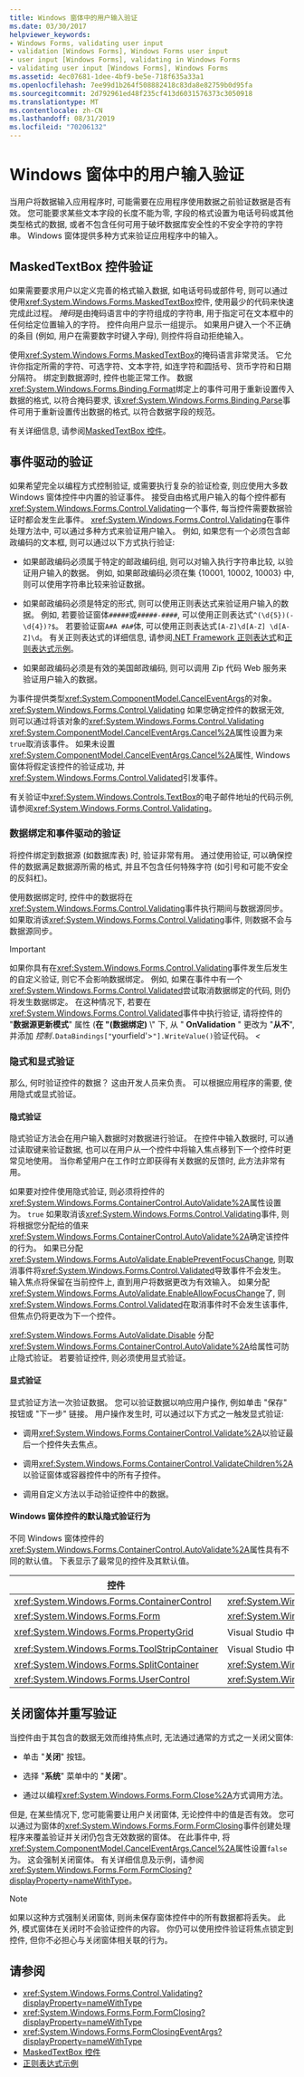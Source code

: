 ```yaml
---
title: Windows 窗体中的用户输入验证
ms.date: 03/30/2017
helpviewer_keywords:
- Windows Forms, validating user input
- validation [Windows Forms], Windows Forms user input
- user input [Windows Forms], validating in Windows Forms
- validating user input [Windows Forms], Windows Forms
ms.assetid: 4ec07681-1dee-4bf9-be5e-718f635a33a1
ms.openlocfilehash: 7ee99d1b264f508882418c83da8e82759b0d95fa
ms.sourcegitcommit: 2d792961ed48f235cf413d6031576373c3050918
ms.translationtype: MT
ms.contentlocale: zh-CN
ms.lasthandoff: 08/31/2019
ms.locfileid: "70206132"
---
```

# <a name="user-input-validation-in-windows-forms"></a>Windows 窗体中的用户输入验证
当用户将数据输入应用程序时, 可能需要在应用程序使用数据之前验证数据是否有效。 您可能要求某些文本字段的长度不能为零, 字段的格式设置为电话号码或其他类型格式的数据, 或者不包含任何可用于破坏数据库安全性的不安全字符的字符串。 Windows 窗体提供多种方式来验证应用程序中的输入。  
  
## <a name="validation-with-the-maskedtextbox-control"></a>MaskedTextBox 控件验证  
 如果需要要求用户以定义完善的格式输入数据, 如电话号码或部件号, 则可以通过使用<xref:System.Windows.Forms.MaskedTextBox>控件, 使用最少的代码来快速完成此过程。 *掩码*是由掩码语言中的字符组成的字符串, 用于指定可在文本框中的任何给定位置输入的字符。 控件向用户显示一组提示。 如果用户键入一个不正确的条目 (例如, 用户在需要数字时键入字母), 则控件将自动拒绝输入。  
  
 使用<xref:System.Windows.Forms.MaskedTextBox>的掩码语言非常灵活。 它允许你指定所需的字符、可选字符、文本字符, 如连字符和圆括号、货币字符和日期分隔符。 绑定到数据源时, 控件也能正常工作。 数据<xref:System.Windows.Forms.Binding.Format>绑定上的事件可用于重新设置传入数据的格式, 以符合掩码要求, 该<xref:System.Windows.Forms.Binding.Parse>事件可用于重新设置传出数据的格式, 以符合数据字段的规范。  
  
 有关详细信息, 请参阅[MaskedTextBox 控件](./controls/maskedtextbox-control-windows-forms.md)。  
  
## <a name="event-driven-validation"></a>事件驱动的验证  
 如果希望完全以编程方式控制验证, 或需要执行复杂的验证检查, 则应使用大多数 Windows 窗体控件中内置的验证事件。 接受自由格式用户输入的每个控件都有<xref:System.Windows.Forms.Control.Validating>一个事件, 每当控件需要数据验证时都会发生此事件。 <xref:System.Windows.Forms.Control.Validating>在事件处理方法中, 可以通过多种方式来验证用户输入。 例如, 如果您有一个必须包含邮政编码的文本框, 则可以通过以下方式执行验证:  
  
- 如果邮政编码必须属于特定的邮政编码组, 则可以对输入执行字符串比较, 以验证用户输入的数据。 例如, 如果邮政编码必须在集 {10001, 10002, 10003} 中, 则可以使用字符串比较来验证数据。  
  
- 如果邮政编码必须是特定的形式, 则可以使用正则表达式来验证用户输入的数据。 例如, 若要验证窗体`#####`或`#####-####`, 可以使用正则表达式`^(\d{5})(-\d{4})?$`。 若要验证窗`A#A #A#`体, 可以使用正则表达式`[A-Z]\d[A-Z] \d[A-Z]\d`。 有关正则表达式的详细信息, 请参阅[.NET Framework 正则表达式](../../standard/base-types/regular-expressions.md)和[正则表达式示例](../../standard/base-types/regular-expression-examples.md)。  
  
- 如果邮政编码必须是有效的美国邮政编码, 则可以调用 Zip 代码 Web 服务来验证用户输入的数据。  
  
 为事件提供类型<xref:System.ComponentModel.CancelEventArgs>的对象。 <xref:System.Windows.Forms.Control.Validating> 如果您确定控件的数据无效, 则可以通过将该对象的<xref:System.Windows.Forms.Control.Validating> <xref:System.ComponentModel.CancelEventArgs.Cancel%2A>属性设置为来`true`取消该事件。 如果未设置<xref:System.ComponentModel.CancelEventArgs.Cancel%2A>属性, Windows 窗体将假定该控件的验证成功, 并<xref:System.Windows.Forms.Control.Validated>引发事件。  
  
 有关验证中<xref:System.Windows.Controls.TextBox>的电子邮件地址的代码示例, 请参阅<xref:System.Windows.Forms.Control.Validating>。  
  
### <a name="data-binding-and-event-driven-validation"></a>数据绑定和事件驱动的验证  
 将控件绑定到数据源 (如数据库表) 时, 验证非常有用。 通过使用验证, 可以确保控件的数据满足数据源所需的格式, 并且不包含任何特殊字符 (如引号和可能不安全的反斜杠)。  
  
 使用数据绑定时, 控件中的数据将在<xref:System.Windows.Forms.Control.Validating>事件执行期间与数据源同步。 如果取消该<xref:System.Windows.Forms.Control.Validating>事件, 则数据不会与数据源同步。  
  
> [!IMPORTANT]
> 如果你具有在<xref:System.Windows.Forms.Control.Validating>事件发生后发生的自定义验证, 则它不会影响数据绑定。 例如, 如果在事件中有一个<xref:System.Windows.Forms.Control.Validated>尝试取消数据绑定的代码, 则仍将发生数据绑定。 在这种情况下, 若要在<xref:System.Windows.Forms.Control.Validated>事件中执行验证, 请将控件的 "**数据源更新模式**" 属性 (**在 "(数据绑定)** \\" 下, 从 " **OnValidation** " 更改为 "**从不**", 并添加 *控制*`.DataBindings["`yourfield'>`"].WriteValue()`验证代码。 *\<*  
  
### <a name="implicit-and-explicit-validation"></a>隐式和显式验证  
 那么, 何时验证控件的数据？ 这由开发人员来负责。 可以根据应用程序的需要, 使用隐式或显式验证。  
  
#### <a name="implicit-validation"></a>隐式验证  
 隐式验证方法会在用户输入数据时对数据进行验证。 在控件中输入数据时, 可以通过读取键来验证数据, 也可以在用户从一个控件中将输入焦点移到下一个控件时更常见地使用。 当你希望用户在工作时立即获得有关数据的反馈时, 此方法非常有用。  
  
 如果要对控件使用隐式验证, 则必须将控件的<xref:System.Windows.Forms.ContainerControl.AutoValidate%2A>属性设置为。 `true` 如果取消该<xref:System.Windows.Forms.Control.Validating>事件, 则将根据您分配给的值来<xref:System.Windows.Forms.ContainerControl.AutoValidate%2A>确定该控件的行为。 如果已分配<xref:System.Windows.Forms.AutoValidate.EnablePreventFocusChange>, 则取消事件将<xref:System.Windows.Forms.Control.Validated>导致事件不会发生。 输入焦点将保留在当前控件上, 直到用户将数据更改为有效输入。 如果分配<xref:System.Windows.Forms.AutoValidate.EnableAllowFocusChange>了, 则<xref:System.Windows.Forms.Control.Validated>在取消事件时不会发生该事件, 但焦点仍将更改为下一个控件。  
  
 <xref:System.Windows.Forms.AutoValidate.Disable> 分配<xref:System.Windows.Forms.ContainerControl.AutoValidate%2A>给属性可防止隐式验证。 若要验证控件, 则必须使用显式验证。  
  
#### <a name="explicit-validation"></a>显式验证  
 显式验证方法一次验证数据。 您可以验证数据以响应用户操作, 例如单击 "保存" 按钮或 "下一步" 链接。 用户操作发生时, 可以通过以下方式之一触发显式验证:  
  
- 调用<xref:System.Windows.Forms.ContainerControl.Validate%2A>以验证最后一个控件失去焦点。  
  
- 调用<xref:System.Windows.Forms.ContainerControl.ValidateChildren%2A>以验证窗体或容器控件中的所有子控件。  
  
- 调用自定义方法以手动验证控件中的数据。  
  
#### <a name="default-implicit-validation-behavior-for-windows-forms-controls"></a>Windows 窗体控件的默认隐式验证行为  
 不同 Windows 窗体控件的<xref:System.Windows.Forms.ContainerControl.AutoValidate%2A>属性具有不同的默认值。 下表显示了最常见的控件及其默认值。  
  
|控件|默认验证行为|  
|-------------|---------------------------------|  
|<xref:System.Windows.Forms.ContainerControl>|<xref:System.Windows.Forms.AutoValidate.Inherit>|  
|<xref:System.Windows.Forms.Form>|<xref:System.Windows.Forms.AutoValidate.EnableAllowFocusChange>|  
|<xref:System.Windows.Forms.PropertyGrid>|Visual Studio 中未公开的属性|  
|<xref:System.Windows.Forms.ToolStripContainer>|Visual Studio 中未公开的属性|  
|<xref:System.Windows.Forms.SplitContainer>|<xref:System.Windows.Forms.AutoValidate.Inherit>|  
|<xref:System.Windows.Forms.UserControl>|<xref:System.Windows.Forms.AutoValidate.EnableAllowFocusChange>|  
  
## <a name="closing-the-form-and-overriding-validation"></a>关闭窗体并重写验证  
 当控件由于其包含的数据无效而维持焦点时, 无法通过通常的方式之一关闭父窗体:  
  
- 单击 "**关闭**" 按钮。  
  
- 选择 "**系统**" 菜单中的 "**关闭**"。  
  
- 通过以编程<xref:System.Windows.Forms.Form.Close%2A>方式调用方法。  
  
 但是, 在某些情况下, 您可能需要让用户关闭窗体, 无论控件中的值是否有效。 您可以通过为窗体的<xref:System.Windows.Forms.Form.FormClosing>事件创建处理程序来覆盖验证并关闭仍包含无效数据的窗体。 在此事件中, 将<xref:System.ComponentModel.CancelEventArgs.Cancel%2A>属性设置`false`为。 这会强制关闭窗体。 有关详细信息及示例，请参阅<xref:System.Windows.Forms.Form.FormClosing?displayProperty=nameWithType>。  
  
> [!NOTE]
> 如果以这种方式强制关闭窗体, 则尚未保存窗体控件中的所有数据都将丢失。 此外, 模式窗体在关闭时不会验证控件的内容。 你仍可以使用控件验证将焦点锁定到控件, 但你不必担心与关闭窗体相关联的行为。  
  
## <a name="see-also"></a>请参阅

- <xref:System.Windows.Forms.Control.Validating?displayProperty=nameWithType>
- <xref:System.Windows.Forms.Form.FormClosing?displayProperty=nameWithType>
- <xref:System.Windows.Forms.FormClosingEventArgs?displayProperty=nameWithType>
- [MaskedTextBox 控件](./controls/maskedtextbox-control-windows-forms.md)
- [正则表达式示例](../../standard/base-types/regular-expression-examples.md)
